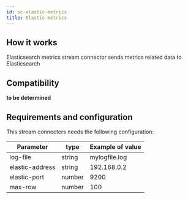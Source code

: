 ```yaml
---
id: sc-elastic-metrics
title: Elastic metrics
---
```


## How it works

Elasticsearch metrics stream connector sends metrics related data to
Elasticsearch

<!--![architecture](../../assets/integrations/stream-connectors/sc-elasticsearch-metrics-architecture.png)-->

## Compatibility

**to be determined**

## Requirements and configuration

This stream connecters needs the following configuration:

| Parameter       | type   | Example of value |
| --------------- | ------ | ---------------- |
| log-file        | string | mylogfile.log    |
| elastic-address | string | 192.168.0.2      |
| elastic-port    | number | 9200             |
| max-row         | number | 100              |
